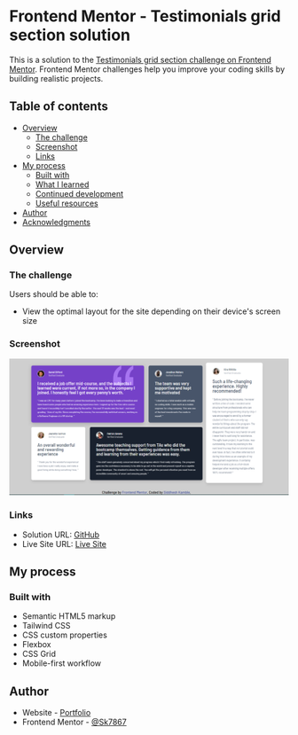 # Frontend Mentor - Testimonials grid section solution

This is a solution to the [Testimonials grid section challenge on Frontend Mentor](https://www.frontendmentor.io/challenges/testimonials-grid-section-Nnw6J7Un7). Frontend Mentor challenges help you improve your coding skills by building realistic projects.

## Table of contents

- [Overview](#overview)
  - [The challenge](#the-challenge)
  - [Screenshot](#screenshot)
  - [Links](#links)
- [My process](#my-process)
  - [Built with](#built-with)
  - [What I learned](#what-i-learned)
  - [Continued development](#continued-development)
  - [Useful resources](#useful-resources)
- [Author](#author)
- [Acknowledgments](#acknowledgments)

## Overview

### The challenge

Users should be able to:

- View the optimal layout for the site depending on their device's screen size

### Screenshot

![](./final_ss.png)

### Links

- Solution URL: [GitHub](https://github.com/Sk7867/Testimonials_grid_section)
- Live Site URL: [Live Site](https://sk7867.github.io/Testimonials_grid_section/index.html)

## My process

### Built with

- Semantic HTML5 markup
- Tailwind CSS
- CSS custom properties
- Flexbox
- CSS Grid
- Mobile-first workflow

## Author

- Website - [Portfolio](https://siddheshkamble97.netlify.app/)
- Frontend Mentor - [@Sk7867](https://www.frontendmentor.io/profile/Sk7867)

